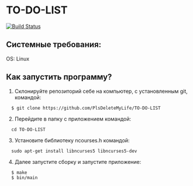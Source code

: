 # TO-DO-LIST

[![Build Status](https://travis-ci.org/PlsDeleteMyLife/TO-DO-LIST.svg?branch=master)](https://travis-ci.org/PlsDeleteMyLife/TO-DO-LIST)

## Системные требования: ##
OS: Linux
## Как запустить программу? ##
1. Склонируйте репозиторий себе на компьютер, с установленным git, командой:
```
  $ git clone https://github.com/PlsDeleteMyLife/TO-DO-LIST
```
2. Перейдите в папку с приложением командой:
```
  cd TO-DO-LIST 
  ```
3. Установите библиотеку ncourses.h командой:
```
  sudo apt-get install libncurses5 libncurses5-dev 
  ```
4. Далее запустите сборку и запустите приложение:
```
  $ make
  $ bin/main
  ```
